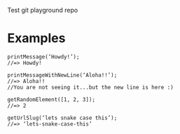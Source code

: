Test git playground repo

# Examples

```
printMessage(‘Howdy!’);
//=> Howdy!
```

```
printMessageWithNewLine(‘Aloha!!’);
//=> Aloha!!
//You are not seeing it...but the new line is here :)
```

```
getRandomElement([1, 2, 3]);
//=> 2
```

```
getUrlSlug(‘lets snake case this’);
//=> ‘lets-snake-case-this’
```